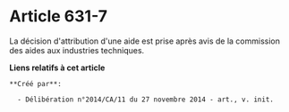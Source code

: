 # Article 631-7

La décision d'attribution d'une aide est prise après avis de la commission des aides aux industries techniques.

**Liens relatifs à cet article**

	**Créé par**:

	  - Délibération n°2014/CA/11 du 27 novembre 2014 - art., v. init.
